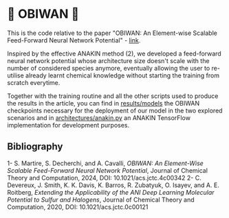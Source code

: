 # 🧪 OBIWAN 🧪

This is the code relative to the paper "OBIWAN: An Element-wise Scalable Feed-Forward Neural Network Potential" - [link](https://doi.org/10.1021/acs.jctc.4c00342).

Inspired by the effective ANAKIN method (2), we developed a feed-forward neural network potential whose architecture size doesn't scale with the number of considered species anymore, eventually allowing the user to re-utilise already learnt chemical knowledge without starting the training from scratch everytime.

Together with the training routine and all the other scripts used to produce the results in the article, you can find in [results/models](https://github.com/virtualmartire/OBIWAN/tree/master/results/models) the OBIWAN checkpoints necessary for the deployment of our model in the two explored scenarios and in [architectures/anakin.py](https://github.com/virtualmartire/OBIWAN/tree/master/architectures/anakin.py) an ANAKIN TensorFlow implementation for development purposes.

## Bibliography

1- S. Martire, S. Decherchi, and A. Cavalli, _OBIWAN: An Element-Wise Scalable Feed-Forward Neural Network Potential_, Journal of Chemical Theory and Computation, 2024, DOI: 10.1021/acs.jctc.4c00342
2- C. Devereux, J. Smith, K. K. Davis, K. Barros, R. Zubatyuk, O. Isayev, and A. E. Roitberg, _Extending the Applicability of the ANI Deep Learning Molecular Potential to Sulfur and Halogens_, Journal of Chemical Theory and Computation, 2020, DOI: 10.1021/acs.jctc.0c00121